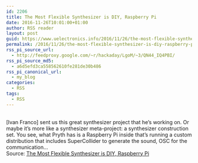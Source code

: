 ```yaml
---
id: 2206
title: The Most Flexible Synthesizer is DIY, Raspberry Pi
date: 2016-11-26T10:01:00+01:00
author: RSS reader
layout: post
guid: https://www.uelectronics.info/2016/11/26/the-most-flexible-synthesizer-is-diy-raspberry-pi/
permalink: /2016/11/26/the-most-flexible-synthesizer-is-diy-raspberry-pi/
rss_pi_source_url:
  - http://feedproxy.google.com/~r/hackaday/LgoM/~3/QN44_IQ4PBI/
rss_pi_source_md5:
  - a6d5efd3ca558562610fe281de30b486
rss_pi_canonical_url:
  - my_blog
categories:
  - RSS
tags:
  - RSS
---
```

&#013;  
[Ivan Franco] sent us this great synthesizer project that he’s working on. Or maybe it’s more like a synthesizer meta-project: a synthesizer construction set. You see, what Pryth has is a Raspberry Pi inside that’s running a custom distribution that includes SuperCollider to generate the sound, OSC for the communication…&#013;  
Source: <a href="http://feedproxy.google.com/~r/hackaday/LgoM/~3/QN44_IQ4PBI/" target="_blank">The Most Flexible Synthesizer is DIY, Raspberry Pi</a>